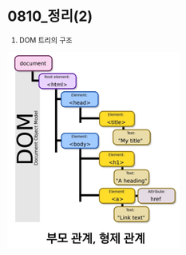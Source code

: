 # 0810_정리(2)

1. DOM 트리의 구조

![image-20200811113357005](0810_정리(2).assets/image-20200811113357005-1597113439831.png)









